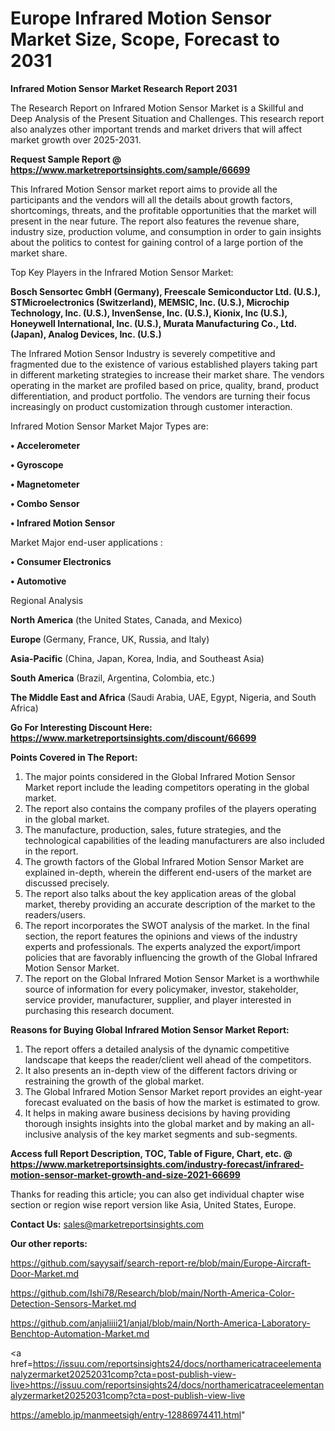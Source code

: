 # Europe Infrared Motion Sensor Market Size, Scope, Forecast to 2031

<strong>Infrared Motion Sensor Market Research Report 2031</strong>

The Research Report on Infrared Motion Sensor Market is a Skillful and Deep Analysis of the Present Situation and Challenges. This research report also analyzes other important trends and market drivers that will affect market growth over 2025-2031.

<strong>Request Sample Report @ <a href=https://www.marketreportsinsights.com/sample/66699>https://www.marketreportsinsights.com/sample/66699</a></strong>

This Infrared Motion Sensor market report aims to provide all the participants and the vendors will all the details about growth factors, shortcomings, threats, and the profitable opportunities that the market will present in the near future. The report also features the revenue share, industry size, production volume, and consumption in order to gain insights about the politics to contest for gaining control of a large portion of the market share.

Top Key Players in the Infrared Motion Sensor Market:

<strong>Bosch Sensortec GmbH (Germany), Freescale Semiconductor Ltd. (U.S.), STMicroelectronics (Switzerland), MEMSIC, Inc. (U.S.), Microchip Technology, Inc. (U.S.), InvenSense, Inc. (U.S.), Kionix, Inc (U.S.), Honeywell International, Inc. (U.S.), Murata Manufacturing Co., Ltd. (Japan), Analog Devices, Inc. (U.S.)</strong>

The Infrared Motion Sensor Industry is severely competitive and fragmented due to the existence of various established players taking part in different marketing strategies to increase their market share. The vendors operating in the market are profiled based on price, quality, brand, product differentiation, and product portfolio. The vendors are turning their focus increasingly on product customization through customer interaction.

Infrared Motion Sensor Market Major Types are:

<strong>• Accelerometer

• Gyroscope

• Magnetometer

• Combo Sensor

• Infrared Motion Sensor</strong>

Market Major end-user applications :

<strong>• Consumer Electronics

• Automotive</strong>

Regional Analysis

</u><strong><b>North America</b></strong> (the United States, Canada, and Mexico)

<strong><b>Europe </b></strong>(Germany, France, UK, Russia, and Italy)

<strong><b>Asia-Pacific</b></strong> (China, Japan, Korea, India, and Southeast Asia)

<strong><b>South America</b></strong> (Brazil, Argentina, Colombia, etc.)

<strong><b>The Middle East and Africa</b></strong> (Saudi Arabia, UAE, Egypt, Nigeria, and South Africa)

<strong>Go For Interesting Discount Here: <a href=https://www.marketreportsinsights.com/discount/66699>https://www.marketreportsinsights.com/discount/66699</a></strong>

<strong>Points Covered in The Report:</strong>
<ol>
  <li>The major points considered in the Global Infrared Motion Sensor Market report include the leading competitors operating in the global market.</li>
  <li>The report also contains the company profiles of the players operating in the global market.</li>
  <li>The manufacture, production, sales, future strategies, and the technological capabilities of the leading manufacturers are also included in the report.</li>
  <li>The growth factors of the Global Infrared Motion Sensor Market are explained in-depth, wherein the different end-users of the market are discussed precisely.</li>
  <li>The report also talks about the key application areas of the global market, thereby providing an accurate description of the market to the readers/users.</li>
  <li>The report incorporates the SWOT analysis of the market. In the final section, the report features the opinions and views of the industry experts and professionals. The experts analyzed the export/import policies that are favorably influencing the growth of the Global Infrared Motion Sensor Market.</li>
  <li>The report on the Global Infrared Motion Sensor Market is a worthwhile source of information for every policymaker, investor, stakeholder, service provider, manufacturer, supplier, and player interested in purchasing this research document.</li>
</ol>
<strong>Reasons for Buying Global Infrared Motion Sensor Market Report:</strong>

<ol>
  <li>The report offers a detailed analysis of the dynamic competitive landscape that keeps the reader/client well ahead of the competitors.</li>
  <li>It also presents an in-depth view of the different factors driving or restraining the growth of the global market.</li>
  <li>The Global Infrared Motion Sensor Market report provides an eight-year forecast evaluated on the basis of how the market is estimated to grow.</li>
  <li>It helps in making aware business decisions by having providing thorough insights insights into the global market and by making an all-inclusive analysis of the key market segments and sub-segments.</li>
</ol>
<strong>Access full Report Description, TOC, Table of Figure, Chart, etc. @ <a href=https://www.marketreportsinsights.com/industry-forecast/infrared-motion-sensor-market-growth-and-size-2021-66699>https://www.marketreportsinsights.com/industry-forecast/infrared-motion-sensor-market-growth-and-size-2021-66699</a></strong>


Thanks for reading this article; you can also get individual chapter wise section or region wise report version like Asia, United States, Europe.

<strong>Contact Us:</strong>
sales@marketreportsinsights.com

<strong>Our other reports:</strong>

<a href=https://github.com/sayysaif/search-report-re/blob/main/Europe-Aircraft-Door-Market.md>https://github.com/sayysaif/search-report-re/blob/main/Europe-Aircraft-Door-Market.md</a>

<a href=https://github.com/Ishi78/Research/blob/main/North-America-Color-Detection-Sensors-Market.md>https://github.com/Ishi78/Research/blob/main/North-America-Color-Detection-Sensors-Market.md</a>

<a href=https://github.com/anjaliiii21/anjal/blob/main/North-America-Laboratory-Benchtop-Automation-Market.md>https://github.com/anjaliiii21/anjal/blob/main/North-America-Laboratory-Benchtop-Automation-Market.md</a>

<a href=https://issuu.com/reportsinsights24/docs/northamericatraceelementanalyzermarket20252031comp?cta=post-publish-view-live>https://issuu.com/reportsinsights24/docs/northamericatraceelementanalyzermarket20252031comp?cta=post-publish-view-live</a>

<a href=https://ameblo.jp/manmeetsigh/entry-12886974411.html>https://ameblo.jp/manmeetsigh/entry-12886974411.html</a>"

